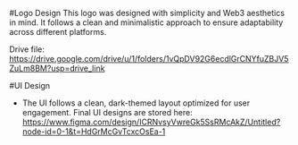#Logo Design 
This logo was designed with simplicity and Web3 aesthetics in mind. It follows a clean and minimalistic approach to ensure adaptability across different platforms.

Drive file: https://drive.google.com/drive/u/1/folders/1vQpDV92G6ecdlGrCNYfuZBJV5ZuLm8BM?usp=drive_link










#UI Design
- The UI follows a clean, dark-themed layout optimized for user engagement.
Final UI designs are stored here: https://www.figma.com/design/ICRNvsyVwreGk5SsRMcAkZ/Untitled?node-id=0-1&t=HdGrMcGvTcxcOsEa-1

